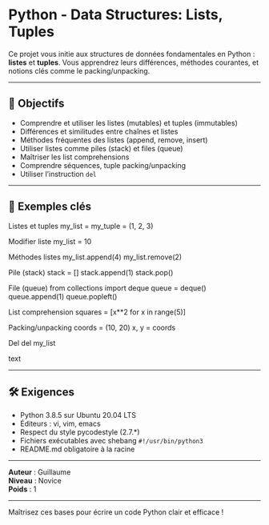 # Python - Data Structures: Lists, Tuples

Ce projet vous initie aux structures de données fondamentales en Python : **listes** et **tuples**. Vous apprendrez leurs différences, méthodes courantes, et notions clés comme le packing/unpacking.

---

## 🎯 Objectifs

- Comprendre et utiliser les listes (mutables) et tuples (immutables)
- Différences et similitudes entre chaînes et listes
- Méthodes fréquentes des listes (append, remove, insert)
- Utiliser listes comme piles (stack) et files (queue)
- Maîtriser les list comprehensions
- Comprendre séquences, tuple packing/unpacking
- Utiliser l’instruction `del`

---

## 🚀 Exemples clés

Listes et tuples
my_list =
my_tuple = (1, 2, 3)

Modifier liste
my_list = 10

Méthodes listes
my_list.append(4)
my_list.remove(2)

Pile (stack)
stack = []
stack.append(1)
stack.pop()

File (queue)
from collections import deque
queue = deque()
queue.append(1)
queue.popleft()

List comprehension
squares = [x**2 for x in range(5)]

Packing/unpacking
coords = (10, 20)
x, y = coords

Del
del my_list

text

---

## 🛠️ Exigences

- Python 3.8.5 sur Ubuntu 20.04 LTS
- Éditeurs : vi, vim, emacs
- Respect du style pycodestyle (2.7.*)
- Fichiers exécutables avec shebang `#!/usr/bin/python3`
- README.md obligatoire à la racine

---

**Auteur** : Guillaume  
**Niveau** : Novice  
**Poids** : 1

---

Maîtrisez ces bases pour écrire un code Python clair et efficace !
